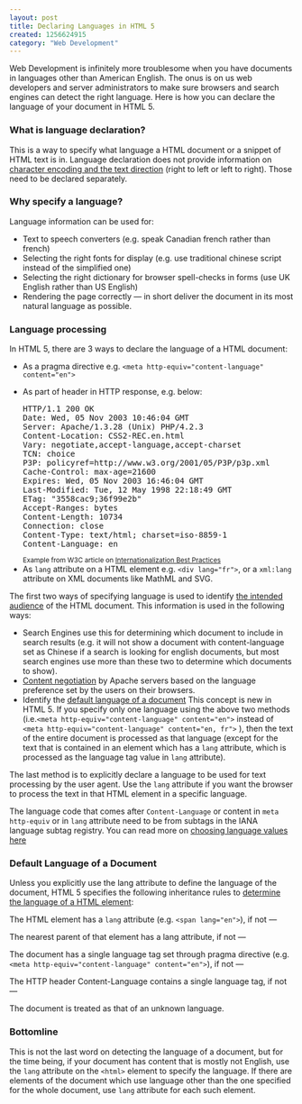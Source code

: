 ```yaml
--- 
layout: post
title: Declaring Languages in HTML 5
created: 1256624915
category: "Web Development"
---
```

<p>Web Development is infinitely more troublesome when you have documents in languages other than American English. The onus is on us web developers and server administrators to make sure browsers and search engines can detect the right language. Here is how you can declare the language of your document in HTML 5.</p> 

<h3>What is language declaration?</h3>
<p>This is a way to specify what language a HTML document or a snippet of HTML text is in. Language declaration does not provide information on <a href="http://www.w3.org/TR/i18n-html-tech-lang/#ri20050208.093646470">character encoding and the text direction</a> (right to left or left to right). Those need to be declared separately.</p>  

<h3>Why specify a language?</h3>
<p>Language information can be used for:</p>
<ul><li>Text to speech converters (e.g. speak Canadian french rather than french)</li>
		<li>Selecting the right fonts for display (e.g. use  traditional chinese script instead of the simplified one)</li>
		<li>Selecting the right dictionary for browser spell-checks in forms (use UK English rather than US English)</li>
		<li>Rendering the page correctly — in short deliver the document in its most natural language as possible.</li>
</ul>

<h3>Language processing</h3>
<p>In HTML 5, there are 3 ways to declare the language of a HTML document:</p>
<ul><li>As a pragma directive e.g. <code>&lt;meta http-equiv=&quot;content-language&quot; content=&quot;en&quot;&gt;</code></li>
	<li><p>As part of header in HTTP response, e.g. below:</p>
<pre>
HTTP/1.1 200 OK
Date: Wed, 05 Nov 2003 10:46:04 GMT
Server: Apache/1.3.28 (Unix) PHP/4.2.3
Content-Location: CSS2-REC.en.html
Vary: negotiate,accept-language,accept-charset
TCN: choice
P3P: policyref=http://www.w3.org/2001/05/P3P/p3p.xml
Cache-Control: max-age=21600
Expires: Wed, 05 Nov 2003 16:46:04 GMT
Last-Modified: Tue, 12 May 1998 22:18:49 GMT
ETag: "3558cac9;36f99e2b"
Accept-Ranges: bytes
Content-Length: 10734
Connection: close
Content-Type: text/html; charset=iso-8859-1
Content-Language: en			
</pre>
	<small>Example from W3C article on <a href="http://www.w3.org/TR/i18n-html-tech-lang/#ri20040808.101452727">Internationalization Best Practices</a></small>
	</li>
<li>As <code>lang</code> attribute on a HTML element e.g. <code>&lt;div lang=&quot;fr&quot;&gt;</code>, or a <code>xml:lang</code> attribute on XML documents like MathML and SVG.</li> </ul>

<p>The first two ways of specifying language is used to identify <a href="http://www.w3.org/TR/i18n-html-tech-lang/#ri20040808.101452727">the intended audience</a> of the HTML document. This information is used in the following ways:</p>
<ul>
	<li>Search Engines use this for determining which document to include in search results (e.g. it will not show a document with content-language set as Chinese if a search is looking for english documents, but most search engines use more than these two to determine which documents to show).</li>
	<li><a href="http://httpd.apache.org/docs/2.0/content-negotiation.html">Content negotiation</a> by Apache servers based on the language preference set by the users on their browsers.</li> 
	<li>Identify the <a href="http://www.whatwg.org/specs/web-apps/current-work/multipage/elements.html#attr-lang">default language of a document</a> This concept is new in HTML 5. If you specify only one language using the above two methods (i.e.<code>&lt;meta http-equiv=&quot;content-language&quot; content=&quot;en&quot;&gt;</code> instead of <code>&lt;meta http-equiv=&quot;content-language&quot; content=&quot;en, fr&quot;&gt;</code> ), then the text of the entire document is processed as that language (except for the text that is contained in an element which has a <code>lang</code> attribute, which is processed as the language tag value in <code>lang</code> attribute). </li> 
</ul>
<p>The last method is to explicitly declare a language to be used for text processing by the user agent. Use the <code>lang</code> attribute if you want the browser to process the text in that HTML element in a specific language.</p> 
<p>The language code that comes after <code>Content-Language</code> or content in <code>meta http-equiv</code> or in <code>lang</code> attribute need to be from subtags in the IANA language subtag registry. You can read more on <a href="http://www.w3.org/TR/i18n-html-tech-lang/#ri20030218.131140352">choosing language values here</a></p>
<h3>Default Language of a Document</h3>
<p>Unless you explicitly use the lang attribute to define the language of the document, HTML 5 specifies the following inheritance rules to <a href="http://www.whatwg.org/specs/web-apps/current-work/multipage/elements.html#the-lang-and-xml:lang-attributes">determine the language of a HTML element</a>: 
	<p>The HTML element has a <code>lang</code> attribute (e.g. <code>&lt;span lang=&quot;en&quot;&gt;</code>), if not &mdash;</p>
	<p>The nearest parent of that element has a lang attribute, if not &mdash;</p>	
	<p>The document has a single language tag set through pragma directive (e.g. <code>&lt;meta http-equiv=&quot;content-language&quot; content=&quot;en&quot;&gt;</code>), if not &mdash;
	</p>
	<p>The HTTP header Content-Language contains a single language tag, if not &mdash;</p>
	<p>The document is treated as that of an unknown language.</p>  
<h3>Bottomline</h3> 
<p>This is not the last word on detecting the language of a document, but for the time being, if your document has content that is mostly not English, use the <code>lang</code> attribute on the <code>&lt;html&gt;</code> element to specify the language. If there are elements of the document which use language other than the one specified for the whole document, use <code>lang</code> attribute for each such element.</p>
